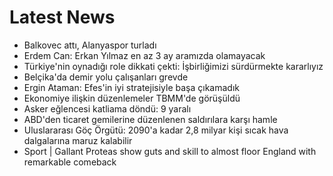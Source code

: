 # Latest News
-  Balkovec attı, Alanyaspor turladı
-  Erdem Can: Erkan Yılmaz en az 3 ay aramızda olamayacak
-  Türkiye'nin oynadığı role dikkati çekti: İşbirliğimizi sürdürmekte kararlıyız
-  Belçika'da demir yolu çalışanları grevde
-  Ergin Ataman: Efes'in iyi stratejisiyle başa çıkamadık
-  Ekonomiye ilişkin düzenlemeler TBMM'de görüşüldü
-  Asker eğlencesi katliama döndü: 9 yaralı
-  ABD'den ticaret gemilerine düzenlenen saldırılara karşı hamle
-  Uluslararası Göç Örgütü: 2090'a kadar 2,8 milyar kişi sıcak hava dalgalarına maruz kalabilir
-  Sport | Gallant Proteas show guts and skill to almost floor England with remarkable comeback
